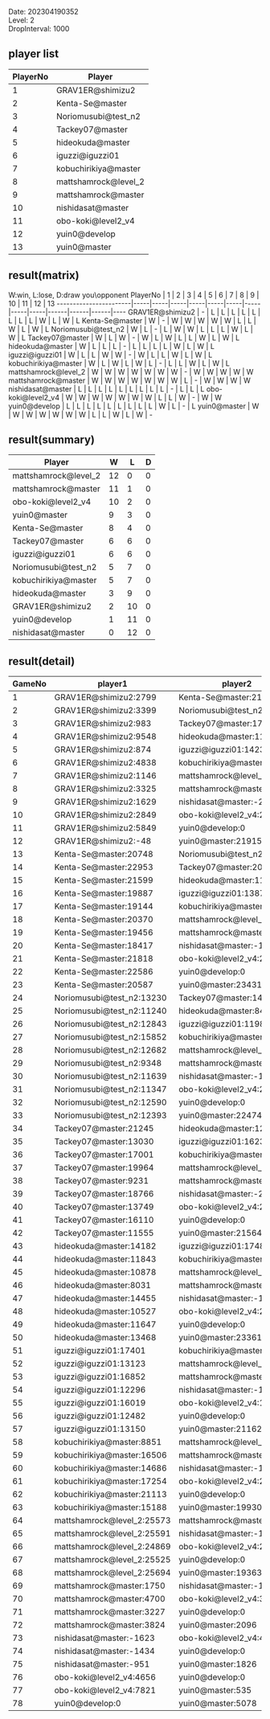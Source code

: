 Date: 202304190352  
Level: 2  
DropInterval: 1000  
## player list
PlayerNo  |  Player
----------|----------------------
1         |  GRAV1ER@shimizu2
2         |  Kenta-Se@master
3         |  Noriomusubi@test_n2
4         |  Tackey07@master
5         |  hideokuda@master
6         |  iguzzi@iguzzi01
7         |  kobuchirikiya@master
8         |  mattshamrock@level_2
9         |  mattshamrock@master
10        |  nishidasat@master
11        |  obo-koki@level2_v4
12        |  yuin0@develop
13        |  yuin0@master
## result(matrix)
W:win, L:lose, D:draw
you\opponent PlayerNo  |  1  |  2  |  3  |  4  |  5  |  6  |  7  |  8  |  9  |  10  |  11  |  12  |  13
-----------------------|-----|-----|-----|-----|-----|-----|-----|-----|-----|------|------|------|----
GRAV1ER@shimizu2       |  -  |  L  |  L  |  L  |  L  |  L  |  L  |  L  |  L  |  W   |  L   |  W   |  L
Kenta-Se@master        |  W  |  -  |  W  |  W  |  W  |  W  |  W  |  L  |  L  |  W   |  L   |  W   |  L
Noriomusubi@test_n2    |  W  |  L  |  -  |  L  |  W  |  W  |  L  |  L  |  L  |  W   |  L   |  W   |  L
Tackey07@master        |  W  |  L  |  W  |  -  |  W  |  L  |  W  |  L  |  L  |  W   |  L   |  W   |  L
hideokuda@master       |  W  |  L  |  L  |  L  |  -  |  L  |  L  |  L  |  L  |  W   |  L   |  W   |  L
iguzzi@iguzzi01        |  W  |  L  |  L  |  W  |  W  |  -  |  W  |  L  |  L  |  W   |  L   |  W   |  L
kobuchirikiya@master   |  W  |  L  |  W  |  L  |  W  |  L  |  -  |  L  |  L  |  W   |  L   |  W   |  L
mattshamrock@level_2   |  W  |  W  |  W  |  W  |  W  |  W  |  W  |  -  |  W  |  W   |  W   |  W   |  W
mattshamrock@master    |  W  |  W  |  W  |  W  |  W  |  W  |  W  |  L  |  -  |  W   |  W   |  W   |  W
nishidasat@master      |  L  |  L  |  L  |  L  |  L  |  L  |  L  |  L  |  L  |  -   |  L   |  L   |  L
obo-koki@level2_v4     |  W  |  W  |  W  |  W  |  W  |  W  |  W  |  L  |  L  |  W   |  -   |  W   |  W
yuin0@develop          |  L  |  L  |  L  |  L  |  L  |  L  |  L  |  L  |  L  |  W   |  L   |  -   |  L
yuin0@master           |  W  |  W  |  W  |  W  |  W  |  W  |  W  |  L  |  L  |  W   |  L   |  W   |  -
## result(summary)
Player                |  W   |  L   |  D
----------------------|------|------|---
mattshamrock@level_2  |  12  |  0   |  0
mattshamrock@master   |  11  |  1   |  0
obo-koki@level2_v4    |  10  |  2   |  0
yuin0@master          |  9   |  3   |  0
Kenta-Se@master       |  8   |  4   |  0
Tackey07@master       |  6   |  6   |  0
iguzzi@iguzzi01       |  6   |  6   |  0
Noriomusubi@test_n2   |  5   |  7   |  0
kobuchirikiya@master  |  5   |  7   |  0
hideokuda@master      |  3   |  9   |  0
GRAV1ER@shimizu2      |  2   |  10  |  0
yuin0@develop         |  1   |  11  |  0
nishidasat@master     |  0   |  12  |  0
## result(detail)
GameNo  |  player1                     |  player2
--------|------------------------------|----------------------------
1       |  GRAV1ER@shimizu2:2799       |  Kenta-Se@master:21867
2       |  GRAV1ER@shimizu2:3399       |  Noriomusubi@test_n2:12075
3       |  GRAV1ER@shimizu2:983        |  Tackey07@master:17052
4       |  GRAV1ER@shimizu2:9548       |  hideokuda@master:11905
5       |  GRAV1ER@shimizu2:874        |  iguzzi@iguzzi01:14235
6       |  GRAV1ER@shimizu2:4838       |  kobuchirikiya@master:11977
7       |  GRAV1ER@shimizu2:1146       |  mattshamrock@level_2:25455
8       |  GRAV1ER@shimizu2:3325       |  mattshamrock@master:24924
9       |  GRAV1ER@shimizu2:1629       |  nishidasat@master:-2176
10      |  GRAV1ER@shimizu2:2849       |  obo-koki@level2_v4:21916
11      |  GRAV1ER@shimizu2:5849       |  yuin0@develop:0
12      |  GRAV1ER@shimizu2:-48        |  yuin0@master:21915
13      |  Kenta-Se@master:20748       |  Noriomusubi@test_n2:8953
14      |  Kenta-Se@master:22953       |  Tackey07@master:20390
15      |  Kenta-Se@master:21599       |  hideokuda@master:11116
16      |  Kenta-Se@master:19887       |  iguzzi@iguzzi01:13872
17      |  Kenta-Se@master:19144       |  kobuchirikiya@master:12910
18      |  Kenta-Se@master:20370       |  mattshamrock@level_2:25517
19      |  Kenta-Se@master:19456       |  mattshamrock@master:23644
20      |  Kenta-Se@master:18417       |  nishidasat@master:-1540
21      |  Kenta-Se@master:21818       |  obo-koki@level2_v4:22423
22      |  Kenta-Se@master:22586       |  yuin0@develop:0
23      |  Kenta-Se@master:20587       |  yuin0@master:23431
24      |  Noriomusubi@test_n2:13230   |  Tackey07@master:14601
25      |  Noriomusubi@test_n2:11240   |  hideokuda@master:8404
26      |  Noriomusubi@test_n2:12843   |  iguzzi@iguzzi01:11981
27      |  Noriomusubi@test_n2:15852   |  kobuchirikiya@master:18166
28      |  Noriomusubi@test_n2:12682   |  mattshamrock@level_2:25729
29      |  Noriomusubi@test_n2:9348    |  mattshamrock@master:19691
30      |  Noriomusubi@test_n2:11639   |  nishidasat@master:-1629
31      |  Noriomusubi@test_n2:11347   |  obo-koki@level2_v4:21917
32      |  Noriomusubi@test_n2:12590   |  yuin0@develop:0
33      |  Noriomusubi@test_n2:12393   |  yuin0@master:22474
34      |  Tackey07@master:21245       |  hideokuda@master:12358
35      |  Tackey07@master:13030       |  iguzzi@iguzzi01:16234
36      |  Tackey07@master:17001       |  kobuchirikiya@master:14274
37      |  Tackey07@master:19964       |  mattshamrock@level_2:25549
38      |  Tackey07@master:9231        |  mattshamrock@master:23840
39      |  Tackey07@master:18766       |  nishidasat@master:-2171
40      |  Tackey07@master:13749       |  obo-koki@level2_v4:21650
41      |  Tackey07@master:16110       |  yuin0@develop:0
42      |  Tackey07@master:11555       |  yuin0@master:21564
43      |  hideokuda@master:14182      |  iguzzi@iguzzi01:17486
44      |  hideokuda@master:11843      |  kobuchirikiya@master:17264
45      |  hideokuda@master:10878      |  mattshamrock@level_2:25495
46      |  hideokuda@master:8031       |  mattshamrock@master:22286
47      |  hideokuda@master:14455      |  nishidasat@master:-1562
48      |  hideokuda@master:10527      |  obo-koki@level2_v4:22966
49      |  hideokuda@master:11647      |  yuin0@develop:0
50      |  hideokuda@master:13468      |  yuin0@master:23361
51      |  iguzzi@iguzzi01:17401       |  kobuchirikiya@master:15626
52      |  iguzzi@iguzzi01:13123       |  mattshamrock@level_2:25502
53      |  iguzzi@iguzzi01:16852       |  mattshamrock@master:25515
54      |  iguzzi@iguzzi01:12296       |  nishidasat@master:-1656
55      |  iguzzi@iguzzi01:16019       |  obo-koki@level2_v4:18465
56      |  iguzzi@iguzzi01:12482       |  yuin0@develop:0
57      |  iguzzi@iguzzi01:13150       |  yuin0@master:21162
58      |  kobuchirikiya@master:8851   |  mattshamrock@level_2:25472
59      |  kobuchirikiya@master:16506  |  mattshamrock@master:25490
60      |  kobuchirikiya@master:14686  |  nishidasat@master:-1628
61      |  kobuchirikiya@master:17254  |  obo-koki@level2_v4:22451
62      |  kobuchirikiya@master:21113  |  yuin0@develop:0
63      |  kobuchirikiya@master:15188  |  yuin0@master:19930
64      |  mattshamrock@level_2:25573  |  mattshamrock@master:25177
65      |  mattshamrock@level_2:25591  |  nishidasat@master:-1424
66      |  mattshamrock@level_2:24869  |  obo-koki@level2_v4:21148
67      |  mattshamrock@level_2:25525  |  yuin0@develop:0
68      |  mattshamrock@level_2:25694  |  yuin0@master:19363
69      |  mattshamrock@master:1750    |  nishidasat@master:-1568
70      |  mattshamrock@master:4700    |  obo-koki@level2_v4:3382
71      |  mattshamrock@master:3227    |  yuin0@develop:0
72      |  mattshamrock@master:3824    |  yuin0@master:2096
73      |  nishidasat@master:-1623     |  obo-koki@level2_v4:4884
74      |  nishidasat@master:-1434     |  yuin0@develop:0
75      |  nishidasat@master:-951      |  yuin0@master:1826
76      |  obo-koki@level2_v4:4656     |  yuin0@develop:0
77      |  obo-koki@level2_v4:7821     |  yuin0@master:535
78      |  yuin0@develop:0             |  yuin0@master:5078
